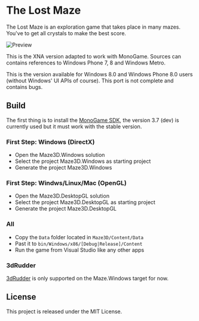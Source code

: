 # The Lost Maze 

The Lost Maze is an exploration game that takes place in many mazes. You've to get all crystals to make the best score.

![Preview](https://github.com/demonixis/TheLostMaze-XNA/blob/master/Images/preview.png)

This is the XNA version adapted to work with MonoGame. Sources can contains references to Windows Phone 7, 8 and Windows Metro.

This is the version available for Windows 8.0 and Windows Phone 8.0 users (without Windows' UI APIs of course). This port is not complete and contains bugs.

## Build
The first thing is to install the [MonoGame SDK](http://www.monogame.net/downloads/), the version 3.7 (dev) is currently used but it must work with the stable version.

### First Step: Windows (DirectX)
- Open the Maze3D.Windows solution
- Select the project Maze3D.Windows as starting project
- Generate the project Maze3D.Windows

### First Step: Windws/Linux/Mac (OpenGL)
- Open the Maze3D.DesktopGL solution
- Select the project Maze3D.DesktopGL as starting project
- Generate the project Maze3D.DesktopGL

### All
- Copy the `Data` folder located in `Maze3D/Content/Data`
- Past it to `bin/Windows/x86/[Debug|Release]/Content`
- Run the game from Visual Studio like any other apps

### 3dRudder
[3dRudder](https://www.3drudder.com/) is only supported on the Maze.Windows target for now.

## License
This project is released under the MIT License.

